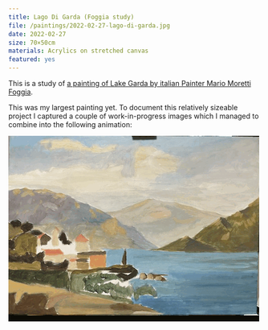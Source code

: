 ```yaml
---
title: Lago Di Garda (Foggia study)
file: /paintings/2022-02-27-lago-di-garda.jpg
date: 2022-02-27
size: 70×50cm
materials: Acrylics on stretched canvas
featured: yes
---
```


This is a study of [a painting of Lake Garda by italian Painter Mario Moretti Foggia](https://www.proantic.com/en/display.php?mode=obj&id=844407).

This was my largest painting yet. To document this relatively sizeable project I captured a couple of work-in-progress images which I managed to combine into the following animation:

![Lago Di Garda work in progress animation](/paintings/2022-02-27-lago-di-garda.gif)

